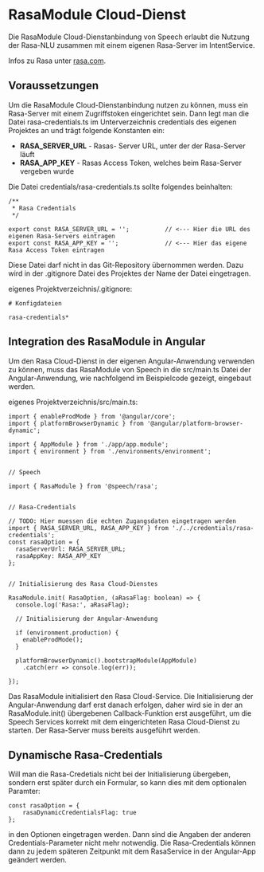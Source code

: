 # RasaModule Cloud-Dienst

Die RasaModule Cloud-Dienstanbindung von Speech erlaubt die Nutzung der Rasa-NLU zusammen mit einem eigenen Rasa-Server im IntentService.

Infos zu Rasa unter [rasa.com](https://rasa.com/).


## Voraussetzungen

Um die RasaModule Cloud-Dienstanbindung nutzen zu können, muss ein Rasa-Server mit einem Zugriffstoken eingerichtet sein. Dann legt man die Datei rasa-credentials.ts im Unterverzeichnis credentials des eigenen Projektes an und trägt folgende Konstanten ein:

* **RASA_SERVER_URL** - Rasas- Server URL, unter der der Rasa-Server läuft
* **RASA_APP_KEY** - Rasas Access Token, welches beim Rasa-Server vergeben wurde


Die Datei credentials/rasa-credentials.ts sollte folgendes beinhalten:

	/**
	 * Rasa Credentials
	 */
	
	export const RASA_SERVER_URL = ''; 			// <--- Hier die URL des eigenen Rasa-Servers eintragen
	export const RASA_APP_KEY = ''; 			// <--- Hier das eigene Rasa Access Token eintragen
	

Diese Datei darf nicht in das Git-Repository übernommen werden. Dazu wird in der .gitignore Datei des Projektes der Name der Datei eingetragen.

eigenes Projektverzeichnis/.gitignore:
 
	# Konfigdateien

	rasa-credentials*


## Integration des RasaModule in Angular

Um den Rasa Cloud-Dienst in der eigenen Angular-Anwendung verwenden zu können, muss das RasaModule von Speech in die src/main.ts Datei der Angular-Anwendung, wie nachfolgend im Beispielcode gezeigt, eingebaut werden.

eigenes Projektverzeichnis/src/main.ts:

	import { enableProdMode } from '@angular/core';
	import { platformBrowserDynamic } from '@angular/platform-browser-dynamic';
	
	import { AppModule } from './app/app.module';
	import { environment } from './environments/environment';
	
	
	// Speech
	
	import { RasaModule } from '@speech/rasa';
	
	
	// Rasa-Credentials
	
	// TODO: Hier muessen die echten Zugangsdaten eingetragen werden
	import { RASA_SERVER_URL, RASA_APP_KEY } from './../credentials/rasa-credentials';
	const rasaOption = {
	  rasaServerUrl: RASA_SERVER_URL;
	  rasaAppKey: RASA_APP_KEY
	};
	
	
	// Initialisierung des Rasa Cloud-Dienstes
	
	RasaModule.init( RasaOption, (aRasaFlag: boolean) => {
	  console.log('Rasa:', aRasaFlag);
	
	  // Initialisierung der Angular-Anwendung

	  if (environment.production) {
	    enableProdMode();
	  }
	
	  platformBrowserDynamic().bootstrapModule(AppModule)
	    .catch(err => console.log(err));
	
	});


Das RasaModule initialisiert den Rasa Cloud-Service. Die Initialisierung der Angular-Anwendung darf erst danach erfolgen, daher wird sie in der an RasaModule.init() übergebenen Callback-Funktion erst ausgeführt, um die Speech Services korrekt mit dem eingerichteten Rasa Cloud-Dienst zu starten. Der Rasa-Server muss bereits ausgeführt werden.


## Dynamische Rasa-Credentials

Will man die Rasa-Credetials nicht bei der Initialisierung übergeben, sondern erst später durch ein Formular, so kann dies mit dem optionalen Paramter:

	const rasaOption = {
		rasaDynamicCredentialsFlag: true
	};
	
in den Optionen eingetragen werden. Dann sind die Angaben der anderen Credentials-Parameter nicht mehr notwendig.
Die Rasa-Credentials können dann zu jedem späteren Zeitpunkt mit dem RasaService in der Angular-App geändert werden.
